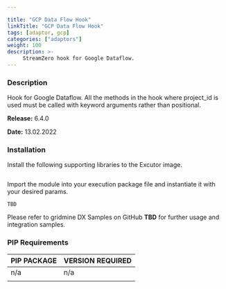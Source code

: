 ```yaml
---

title: "GCP Data Flow Hook"
linkTitle: "GCP Data Flow Hook"
tags: [adaptor, gcp] 
categories: ["adaptors"]
weight: 100
description: >-
     StreamZero hook for Google Dataflow.
---
```


### Description

Hook for Google Dataflow. All the methods in the hook where project_id is used must be called with keyword arguments rather than positional.



**Release:** 6.4.0

**Date:** 13.02.2022



### Installation

Install the following supporting libraries to the Excutor image.

```

```

Import the module into your execution package file and instantiate it with your desired params.

```
TBD
```

Please refer to gridmine DX Samples on GitHub **TBD** for further usage and integration samples.

### 

### PIP Requirements

| PIP PACKAGE | VERSION REQUIRED |
| :------------- | :--- |
| n/a | n/a |
|  |  |


